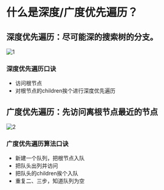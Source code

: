 # 什么是深度/广度优先遍历？

## 深度优先遍历：尽可能深的搜索树的分支。

![1](https://user-images.githubusercontent.com/26371465/209455032-64cad7b1-9036-4e95-b98a-8451c2c8b90e.jpg)

### 深度优先遍历口诀

- 访问根节点
- 对根节点的children挨个进行深度优先遍历



## 广度优先遍历：先访问离根节点最近的节点

![2](https://user-images.githubusercontent.com/26371465/209455034-fd68920f-2831-475f-bbbb-32628968993c.jpg)


### 广度优先遍历算法口诀

- 新建一个队列，把根节点入队
- 把队头出列并访问
- 把队头的children挨个入队
- 重复二、三步，知道队列为空
